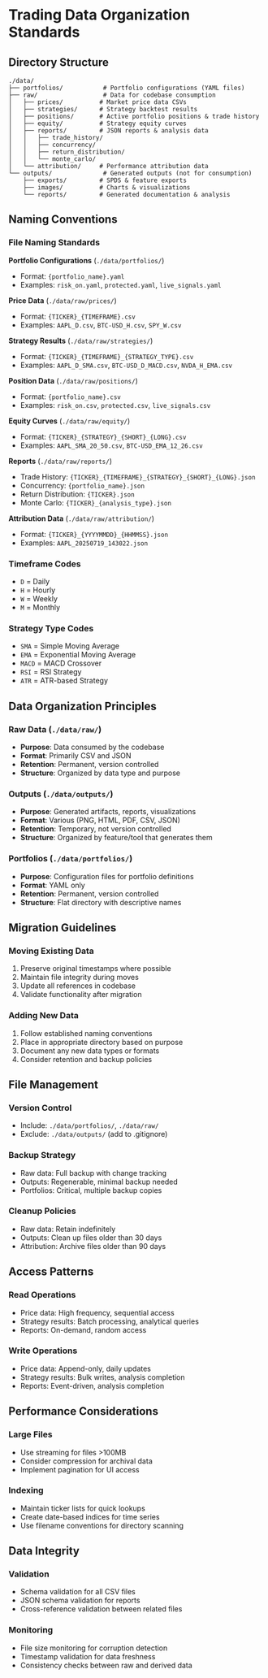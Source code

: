 # Trading Data Organization Standards

## Directory Structure

```
./data/
├── portfolios/           # Portfolio configurations (YAML files)
├── raw/                  # Data for codebase consumption
│   ├── prices/          # Market price data CSVs
│   ├── strategies/      # Strategy backtest results
│   ├── positions/       # Active portfolio positions & trade history
│   ├── equity/          # Strategy equity curves
│   ├── reports/         # JSON reports & analysis data
│   │   ├── trade_history/
│   │   ├── concurrency/
│   │   ├── return_distribution/
│   │   └── monte_carlo/
│   └── attribution/     # Performance attribution data
└── outputs/              # Generated outputs (not for consumption)
    ├── exports/         # SPDS & feature exports
    ├── images/          # Charts & visualizations
    └── reports/         # Generated documentation & analysis
```

## Naming Conventions

### File Naming Standards

**Portfolio Configurations** (`./data/portfolios/`)

- Format: `{portfolio_name}.yaml`
- Examples: `risk_on.yaml`, `protected.yaml`, `live_signals.yaml`

**Price Data** (`./data/raw/prices/`)

- Format: `{TICKER}_{TIMEFRAME}.csv`
- Examples: `AAPL_D.csv`, `BTC-USD_H.csv`, `SPY_W.csv`

**Strategy Results** (`./data/raw/strategies/`)

- Format: `{TICKER}_{TIMEFRAME}_{STRATEGY_TYPE}.csv`
- Examples: `AAPL_D_SMA.csv`, `BTC-USD_D_MACD.csv`, `NVDA_H_EMA.csv`

**Position Data** (`./data/raw/positions/`)

- Format: `{portfolio_name}.csv`
- Examples: `risk_on.csv`, `protected.csv`, `live_signals.csv`

**Equity Curves** (`./data/raw/equity/`)

- Format: `{TICKER}_{STRATEGY}_{SHORT}_{LONG}.csv`
- Examples: `AAPL_SMA_20_50.csv`, `BTC-USD_EMA_12_26.csv`

**Reports** (`./data/raw/reports/`)

- Trade History: `{TICKER}_{TIMEFRAME}_{STRATEGY}_{SHORT}_{LONG}.json`
- Concurrency: `{portfolio_name}.json`
- Return Distribution: `{TICKER}.json`
- Monte Carlo: `{TICKER}_{analysis_type}.json`

**Attribution Data** (`./data/raw/attribution/`)

- Format: `{TICKER}_{YYYYMMDD}_{HHMMSS}.json`
- Examples: `AAPL_20250719_143022.json`

### Timeframe Codes

- `D` = Daily
- `H` = Hourly
- `W` = Weekly
- `M` = Monthly

### Strategy Type Codes

- `SMA` = Simple Moving Average
- `EMA` = Exponential Moving Average
- `MACD` = MACD Crossover
- `RSI` = RSI Strategy
- `ATR` = ATR-based Strategy

## Data Organization Principles

### Raw Data (`./data/raw/`)

- **Purpose**: Data consumed by the codebase
- **Format**: Primarily CSV and JSON
- **Retention**: Permanent, version controlled
- **Structure**: Organized by data type and purpose

### Outputs (`./data/outputs/`)

- **Purpose**: Generated artifacts, reports, visualizations
- **Format**: Various (PNG, HTML, PDF, CSV, JSON)
- **Retention**: Temporary, not version controlled
- **Structure**: Organized by feature/tool that generates them

### Portfolios (`./data/portfolios/`)

- **Purpose**: Configuration files for portfolio definitions
- **Format**: YAML only
- **Retention**: Permanent, version controlled
- **Structure**: Flat directory with descriptive names

## Migration Guidelines

### Moving Existing Data

1. Preserve original timestamps where possible
2. Maintain file integrity during moves
3. Update all references in codebase
4. Validate functionality after migration

### Adding New Data

1. Follow established naming conventions
2. Place in appropriate directory based on purpose
3. Document any new data types or formats
4. Consider retention and backup policies

## File Management

### Version Control

- Include: `./data/portfolios/`, `./data/raw/`
- Exclude: `./data/outputs/` (add to .gitignore)

### Backup Strategy

- Raw data: Full backup with change tracking
- Outputs: Regenerable, minimal backup needed
- Portfolios: Critical, multiple backup copies

### Cleanup Policies

- Raw data: Retain indefinitely
- Outputs: Clean up files older than 30 days
- Attribution: Archive files older than 90 days

## Access Patterns

### Read Operations

- Price data: High frequency, sequential access
- Strategy results: Batch processing, analytical queries
- Reports: On-demand, random access

### Write Operations

- Price data: Append-only, daily updates
- Strategy results: Bulk writes, analysis completion
- Reports: Event-driven, analysis completion

## Performance Considerations

### Large Files

- Use streaming for files >100MB
- Consider compression for archival data
- Implement pagination for UI access

### Indexing

- Maintain ticker lists for quick lookups
- Create date-based indices for time series
- Use filename conventions for directory scanning

## Data Integrity

### Validation

- Schema validation for all CSV files
- JSON schema validation for reports
- Cross-reference validation between related files

### Monitoring

- File size monitoring for corruption detection
- Timestamp validation for data freshness
- Consistency checks between raw and derived data
